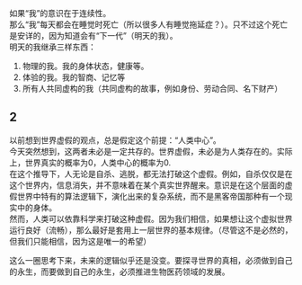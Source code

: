 如果“我”的意识在于连续性。  
那么“我”每天都会在睡觉时死亡（所以很多人有睡觉拖延症？）。只不过这个死亡是安详的，因为知道会有“下一代”（明天的我）。  
明天的我继承三样东西：
1. 物理的我。我的身体状态，健康等。
2. 体验的我。我的智商、记忆等  
3. 所有人共同虚构的我（共同虚构的故事，例如身份、劳动合同、名下财产）


## 2
以前想到世界虚假的观点，总是假定这个前提：“人类中心”。  
今天突然想到，这两者未必是一定共存的。世界虚假，未必是为人类存在的。实际上，世界真实的概率为0，人类中心的概率为0.  
在这个推导下，人无论是自杀、逃脱，都无法打破这个虚假。例如，自杀仅仅是在这个世界内，信息消失，并不意味着在某个真实世界醒来。意识是在这个层面的虚假世界中特有的算法逻辑下，演化出来的复杂系统，而不是黑客帝国那种有一个现实中的身体。  
然而，人类可以依靠科学来打破这种虚假。因为我们相信，如果想让这个虚拟世界运行良好（流畅），那么最好是套用上一层世界的基本规律。（尽管这不是必然的，但我们只能相信，因为这是唯一的希望）  

这么一圈思考下来，未来的逻辑似乎还是没变。要探寻世界的真相，必须做到自己的永生，而要做到自己的永生，必须推进生物医药领域的发展。
